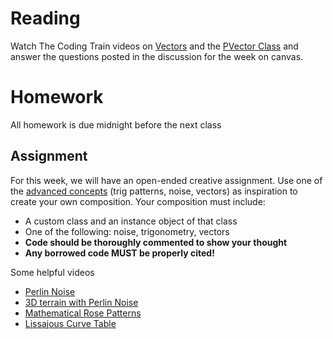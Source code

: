 # Reading
Watch The Coding Train videos on  [Vectors](https://www.youtube.com/watch?v=mWJkvxQXIa8) and the [PVector Class](https://www.youtube.com/watch?v=7nTLzLf7jUg)  and answer the questions posted in the discussion for the week on canvas.

# Homework
All homework is due midnight before the next class

## Assignment

For this week, we will have an open-ended creative assignment. Use one of the [advanced concepts](https://github.com/Code1-SecB/Code_1_FA18/tree/master/week-13/advancedConcepts) (trig patterns, noise, vectors) as inspiration to create your own composition.
Your composition must include:
  - A custom class and an instance object of that class
  - One of the following: noise, trigonometry, vectors
  - **Code should be thoroughly commented to show your thought**
  - **Any borrowed code MUST be properly cited!**

Some helpful videos
  - [Perlin Noise](https://www.youtube.com/watch?v=8ZEMLCnn8v0)
  - [3D terrain with Perlin Noise](https://www.youtube.com/watch?v=IKB1hWWedMk)
  - [Mathematical Rose Patterns](https://www.youtube.com/watch?v=f5QBExMNB1I)
  - [Lissajous Curve Table](https://www.youtube.com/watch?v=--6eyLO78CY)
